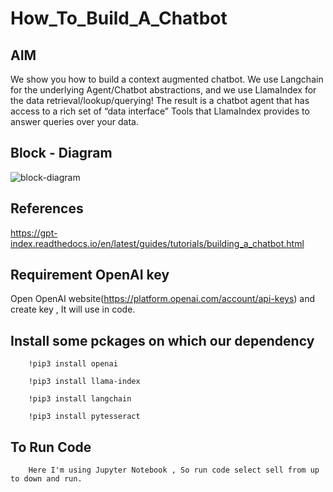 # How_To_Build_A_Chatbot
## AIM  
We show you how to build a context augmented chatbot. We use Langchain for the underlying Agent/Chatbot abstractions, and we use LlamaIndex for the data retrieval/lookup/querying! The result is a chatbot agent that has access to a rich set of “data interface” Tools that LlamaIndex provides to answer queries over your data.

## Block - Diagram
![block-diagram](https://user-images.githubusercontent.com/125289766/236161549-a08834d9-2533-4327-aca6-95502f02bbc8.png)


## References
  https://gpt-index.readthedocs.io/en/latest/guides/tutorials/building_a_chatbot.html

## Requirement OpenAI key
Open OpenAI website(https://platform.openai.com/account/api-keys) and create key , It will use in code.

## Install some pckages on which our dependency

        !pip3 install openai

        !pip3 install llama-index 

        !pip3 install langchain
        
        !pip3 install pytesseract

## To Run Code 
        Here I'm using Jupyter Notebook , So run code select sell from up to down and run.
        

